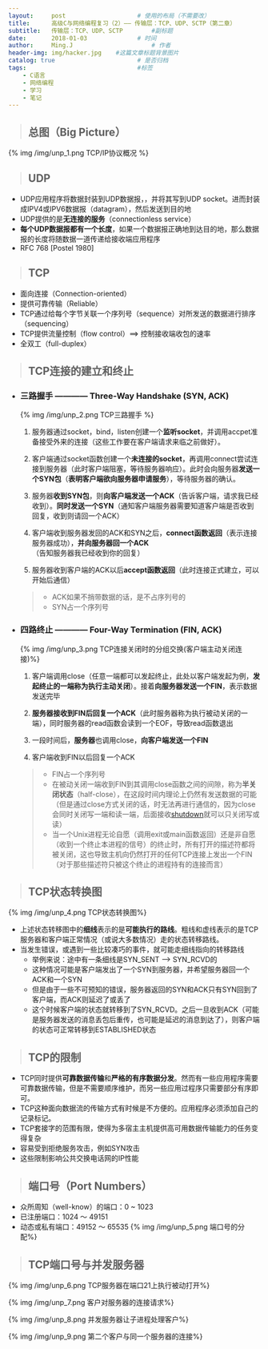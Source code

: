 ```yaml
---
layout:     post                    # 使用的布局（不需要改）
title:      高级C与网络编程复习（2）—— 传输层：TCP、UDP、SCTP（第二章）         # 标题
subtitle:   传输层：TCP、UDP、SCTP        #副标题
date:       2018-01-03              # 时间
author:     Ming.J                      # 作者
header-img: img/hacker.jpg    #这篇文章标题背景图片
catalog: true                       # 是否归档
tags:                               #标签
    - C语言
    - 网络编程
    - 学习
    - 笔记
---
```


> ## 总图（Big Picture）

{% img /img/unp_1.png TCP/IP协议概况 %}

> ## UDP

- UDP应用程序将数据封装到UDP数据报，，并将其写到UDP socket。进而封装成IPV4或IPV6数据报（datagram），然后发送到目的地
- UDP提供的是**无连接的服务**（connectionless service）
- **每个UDP数据报都有一个长度**，如果一个数据报正确地到达目的地，那么数据报的长度将随数据一道传递给接收端应用程序
- RFC 768 [Postel 1980]

> ## TCP

- 面向连接（Connection-oriented）
- 提供可靠传输（Reliable）
- TCP通过给每个字节关联一个序列号（sequence）对所发送的数据进行排序（sequencing）
- TCP提供流量控制（flow control）==> 控制接收端收包的速率
- 全双工（full-duplex）

> ## TCP连接的建立和终止

- ### 三路握手 ———— Three-Way Handshake (SYN, ACK)
  {% img /img/unp_2.png TCP三路握手 %}
  1. 服务器通过socket，bind，listen创建一个**监听socket**，并调用accpet准备接受外来的连接（这些工作要在客户端请求来临之前做好）。

  1. 客户端通过socket函数创建一个**未连接的socket**，再调用connect尝试连接到服务器（此时客户端阻塞，等待服务器响应）。此时会向服务器**发送一个SYN包**（**表明客户端欲向服务器申请服务**），等待服务器的确认。

  1. 服务器**收到SYN包**，则**向客户端发送一个ACK**（告诉客户端，请求我已经收到）。**同时发送一个SYN**（通知客户端服务器需要知道客户端是否收到回复，收到则请回一个ACK）

  1. 客户端收到服务器发回的ACK和SYN之后，**connect函数返回**（表示连接服务器成功），**并向服务器回一个ACK**（告知服务器我已经收到你的回复）

  1. 服务器收到客户端的ACK以后**accept函数返回**（此时连接正式建立，可以开始后通信）
  > - ACK如果不捎带数据的话，是不占序列号的
  > - SYN占一个序列号

- ### 四路终止 ———— Four-Way Termination (FIN, ACK)
  {% img /img/unp_3.png TCP连接关闭时的分组交换(客户端主动关闭连接)%}
  1. 客户端调用close（任意一端都可以发起终止，此处以客户端发起为例，**发起终止的一端称为执行主动关闭**）。接着**向服务器发送一个FIN**，表示数据发送完毕

  2. **服务器接收到FIN后回复一个ACK**（此时服务器称为执行被动关闭的一端），同时服务器的read函数会读到一个EOF，导致read函数退出

  3. 一段时间后，**服务器**也调用close，**向客户端发送一个FIN**

  4. 客户端收到FIN以后回复一个ACK
  > - FIN占一个序列号
  > - 在被动关闭一端收到FIN到其调用close函数之间的间隙，称为**半关闭状态**（half-close），在这段时间内理论上仍然有发送数据的可能（但是通过close方式关闭的话，时无法再进行通信的，因为close会同时关闭写一端和读一端，后面接收[shutdown](../../05/super_c_f#shutdown函数)就可以只关闭写或读）
  > - 当一个Unix进程无论自愿（调用exit或main函数返回）还是非自愿（收到一个终止本进程的信号）的终止时，所有打开的描述符都将被关闭，这也导致主机向仍然打开的任何TCP连接上发出一个FIN（对于那些描述符只被这个终止的进程持有的连接而言）

> ## TCP状态转换图

  {% img /img/unp_4.png TCP状态转换图%}

  - 上述状态转移图中的**细线**表示的是**可能执行的路线**。粗线和虚线表示的是TCP服务器和客户端正常情况（或说大多数情况）走的状态转移路线。
  - 当发生错误，或遇到一些比较凑巧的事件，就可能走细线指向的转移路线
    - 举例来说：途中有一条细线是SYN_SENT ——> SYN_RCVD的
    - 这种情况可能是客户端发出了一个SYN到服务器，并希望服务器回一个ACK和一个SYN
    - 但是由于一些不可预知的错误，服务器返回的SYN和ACK只有SYN回到了客户端，而ACK则延迟了或丢了
    - 这个时候客户端的状态就转移到了SYN_RCVD。之后一旦收到ACK（可能是服务器发送的消息丢包后重传，也可能是延迟的消息到达了），则客户端的状态可正常转移到ESTABLISHED状态

> ## TCP的限制

- TCP同时提供**可靠数据传输**和**严格的有序数据分发**。然而有一些应用程序需要可靠数据传输，但是不需要顺序维护，而另一些应用过程序只需要部分有序即可。
- TCP这种面向数据流的传输方式有时候是不方便的。应用程序必须添加自己的记录标记。
- TCP套接字的范围有限，使得为多宿主主机提供高可用数据传输能力的任务变得复杂
- 容易受到拒绝服务攻击，例如SYN攻击
- 这些限制影响公共交换电话网的IP性能

> ## 端口号（Port Numbers）

- 众所周知（well-know）的端口：0 ~ 1023
- 已注册端口：1024 ～ 49151
- 动态或私有端口：49152 ～ 65535
{% img /img/unp_5.png 端口号的分配%}

> ## TCP端口号与并发服务器

{% img /img/unp_6.png TCP服务器在端口21上执行被动打开%}

{% img /img/unp_7.png 客户对服务器的连接请求%}

{% img /img/unp_8.png 并发服务器让子进程处理客户%}

{% img /img/unp_9.png 第二个客户与同一个服务器的连接%}

